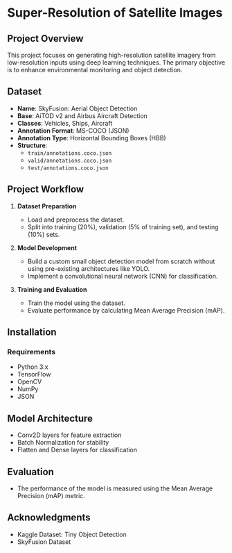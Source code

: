 # Super-Resolution of Satellite Images

## Project Overview
This project focuses on generating high-resolution satellite imagery from low-resolution inputs using deep learning techniques. The primary objective is to enhance environmental monitoring and object detection.

## Dataset
- **Name**: SkyFusion: Aerial Object Detection
- **Base**: AiTOD v2 and Airbus Aircraft Detection
- **Classes**: Vehicles, Ships, Aircraft
- **Annotation Format**: MS-COCO (JSON)
- **Annotation Type**: Horizontal Bounding Boxes (HBB)
- **Structure**:
  - `train/annotations.coco.json`
  - `valid/annotations.coco.json`
  - `test/annotations.coco.json`

## Project Workflow
1. **Dataset Preparation**
   - Load and preprocess the dataset.
   - Split into training (20%), validation (5% of training set), and testing (10%) sets.

2. **Model Development**
   - Build a custom small object detection model from scratch without using pre-existing architectures like YOLO.
   - Implement a convolutional neural network (CNN) for classification.

3. **Training and Evaluation**
   - Train the model using the dataset.
   - Evaluate performance by calculating Mean Average Precision (mAP).

## Installation
### Requirements
- Python 3.x
- TensorFlow
- OpenCV
- NumPy
- JSON


## Model Architecture
- Conv2D layers for feature extraction
- Batch Normalization for stability
- Flatten and Dense layers for classification

## Evaluation
- The performance of the model is measured using the Mean Average Precision (mAP) metric.

## Acknowledgments
- Kaggle Dataset: Tiny Object Detection
- SkyFusion Dataset



